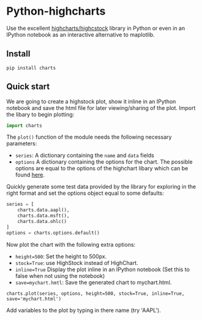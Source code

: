 # Python-highcharts
Use the excellent [highcharts/highcstock](http://www.highcharts.com/stock/demo) library in Python or even in an IPython notebook as an interactive alternative to maplotlib.

## Install
```shell
pip install charts
```

## Quick start
We are going to create a highstock plot, show it inline in an IPython notebook and save the html file for later viewing/sharing of the plot. Import the libary to begin plotting:

```python
import charts
```

The `plot()` function of the module needs the following necessary parameters:
- `series`: A dictionary containing the `name` and `data` fields
- `options` A dictionary containing the options for the chart. The possible options are equal to the options of the highchart libary which can be found [here](http://api.highcharts.com/highcharts). 

Quickly generate some test data provided by the library for exploring in the right format and set the options object equal to some defaults:

```python
series = [
    charts.data.aapl(),
    charts.data.msft(),
    charts.data.ohlc()
]
options = charts.options.default()
```
Now plot the chart with the following extra options:
- `height=500`: Set the height to 500px.
- `stock=True`: use HighStock instead of HighChart.
- `inline=True` Display the plot inline in an IPython notebook (Set this to false when not using the notebook)
- `save=mychart.hmtl`: Save the generated chart to mychart.html.
```
charts.plot(series, options, height=500, stock=True, inline=True, save='mychart.html')
```
Add variables to the plot by typing in there name (try 'AAPL').
